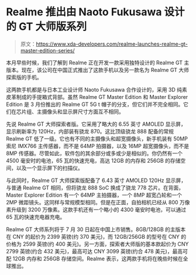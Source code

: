 # Realme 推出由 Naoto Fukusawa 设计的 GT 大师版系列

> 原文：<https://www.xda-developers.com/realme-launches-realme-gt-master-edition-series/>

本月早些时候，我们了解到 Realme 正在开发一款采用独特设计的 Realme GT 主版本。现在，该公司在中国正式推出了这款手机以及另一款名为 Realme GT 大师探索版的手机。

这两款手机都是与日本工业设计师 Naoto Fukusawa 合作设计的，采用 3D 纯素皮革制成的手提箱式背部。虽然 Realme GT Master Edition 和 Master Explorer Edition 是 3 月份推出的 Realme GT 5G t 帽子的分支，但它们并不完全相同。它们在芯片组、主摄像头和显示屏尺寸方面互不相同。

先说 Realme GT 大师探索者版。它采用了略大的 6.55 英寸 AMOLED 显示屏，显示刷新率为 120Hz，内部装有骁龙 870。这比顶级骁龙 888 配备的常规 Realme GT 低了一级。它也有不同的主摄像头和超宽摄像头，新手机装有 50MP 索尼 IMX766 主传感器，而不是 64MP 拍摄器，以及 16MP 超宽摄像头，而不是 8MP 传感器。尽管如此，软件包的其余部分或多或少是相似的。你仍然有一个 4500 毫安时的电池，65 瓦的快速充电，高达 12GB 的内存和 256GB 的存储空间，以及一个显示屏下的扫描仪。

与此同时，Realme GT 大师探索版配备了 6.43 英寸 AMOLED 120Hz 显示屏，与普通 Realme GT 相同，但将骁龙 888 SoC 换成了骁龙 778 芯片。在背面，Master Explorer Edition 有一个 64MP 主拍摄器，一个 8MP 超宽凸轮和一个 2MP 微距镜头。这同样与常规模型相同。但是在正面，自拍相机已经从 800 万像素升级到 3200 万像素。这款手机还有一个略小的 4300 毫安时电池，可以通过 65 瓦的快速充电器充电。

Realme GT 大师系列将于 7 月 30 日起在中国上市销售。8GB/128GB 的主版本在 CNY 的起价为 2399 英镑(约 370 美元)，而 12GB/256GB 的型号在 CNY 的价格为 2599 英镑(约 400 美元)。另一方面，探索者大师版的基本款起价为 CNY 2799 英镑(约合 432 美元)，最高可达 CNY 3099 英镑(约合 478 美元)，最高可配 12GB 内存和 256GB 存储空间。Realme 表示，这两款手机将在晚些时候在全球推出。